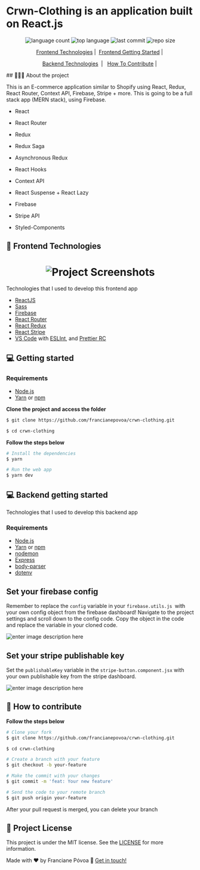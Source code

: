 # Crwn-Clothing is an application built on React.js

<p align="center">

<img alt="language count" src="https://img.shields.io/github/languages/count/francianepovoa/crwn-clothing?style=plastic">
<img alt="top language" src="https://img.shields.io/github/languages/top/francianepovoa/crwn-clothing?style=plastic">
<img alt="last commit" src="https://img.shields.io/github/last-commit/francianepovoa/crwn-clothing">
<img alt="repo size" src="https://img.shields.io/github/repo-size/francianepovoa/crwn-clothing">
</p>

<p align="center"> 
  <a href="#-frontend-technologies">Frontend Technologies</a>&nbsp;|&nbsp;
  <a href="#-Getting-started">Frontend Getting Started</a>&nbsp;|&nbsp
  
</p>

<p align="center">
  <a href="#-backend-technologies">Backend Technologies</a>&nbsp;&nbsp;|&nbsp;&nbsp;
 <a href="#-how-to-contribute-frontend">How To Contribute</a>&nbsp;|&nbsp;
</p>
## 👨🏻‍💻 About the project

 This is an E-commerce application similar to Shopify using React, Redux, React Router, Context API, Firebase, Stripe + more. This is going to be a full stack app (MERN stack), using Firebase.

 - React

- React Router

- Redux

- Redux Saga

- Asynchronous Redux

- React Hooks

- Context API

- React Suspense + React Lazy

- Firebase

- Stripe API

- Styled-Components

## 🚀 Frontend Technologies
<h1 align="center">
	<img alt="Project Screenshots" src="./img/HomePage.gif"/>
</h1>

Technologies that I used to develop this frontend app

- [ReactJS](https://reactjs.org)
- [Sass](https://sass-lang.com/)
- [Firebase](https://firebase.google.com/)
- [React Router](https://github.com/ReactTraining/react-router)
- [React Redux](https://react-redux.js.org/)
- [React Stripe](https://stripe.com/docs/stripe-js/react)
- [VS Code](https://code.visualstudio.com) with [ESLInt](https://eslint.org/docs/user-guide/getting-started), and [Prettier RC](https://github.com/prettier/prettier)

## 💻 Getting started

### Requirements

- [Node.js](https://nodejs.org/en/)
- [Yarn](https://classic.yarnpkg.com/) or [npm](https://www.npmjs.com/)


**Clone the project and access the folder**

```bash
$ git clone https://github.com/francianepovoa/crwn-clothing.git

$ cd crwn-clothing

```

**Follow the steps below**

```bash
# Install the dependencies
$ yarn

# Run the web app
$ yarn dev
```

## 💻 Backend getting started

Technologies that I used to develop this backend app
### Requirements

- [Node.js](https://nodejs.org/en/)
- [Yarn](https://classic.yarnpkg.com/) or [npm](https://www.npmjs.com/)
- [nodemon](https://nodemon.io/)
- [Express](https://expressjs.com/)
- [body-parser](https://github.com/expressjs/body-parser)
- [dotenv](https://github.com/motdotla/dotenv)

## Set your firebase config

Remember to replace the `config` variable in your `firebase.utils.js `with your own config object from the firebase dashboard! Navigate to the project settings and scroll down to the config code. Copy the object in the code and replace the variable in your cloned code.

![enter image description here](https://camo.githubusercontent.com/4ed8b6a189ef7358611a7301b8b5fc41f8b5ac8a02ffda9b0f72cd725015b914/68747470733a2f2f692e6962622e636f2f3679774d6b42662f53637265656e2d53686f742d323031392d30372d30312d61742d31312d33352d30322d414d2e706e67)

## Set your stripe publishable key


Set the `publishableKey` variable in the `stripe-button.component.jsx` with your own publishable key from the stripe dashboard.

![enter image description here](https://camo.githubusercontent.com/fb711e324a7e95a935e5db8ca73549c48e4fc3f8cd1a31ad893a8f18f72bd23e/68747470733a2f2f692e6962622e636f2f646a51546d56462f53637265656e2d53686f742d323031392d30372d30312d61742d322d31382d35302d414d2e706e67)

## 🤔 How to contribute 

**Follow the steps below**

```bash
# Clone your fork
$ git clone https://github.com/francianepovoa/crwn-clothing.git

$ cd crwn-clothing

# Create a branch with your feature
$ git checkout -b your-feature

# Make the commit with your changes
$ git commit -m 'feat: Your new feature'

# Send the code to your remote branch
$ git push origin your-feature
```

After your pull request is merged, you can delete your branch

## 📝 Project License

This project is under the MIT license. See the [LICENSE](https://github.com/francianepovoa/crwn-clothing/blob/master/LICENSE) for more information.

Made with ♥ by Franciane Póvoa :wave: [Get in touch!](https://github.com/francianepovoa) 
